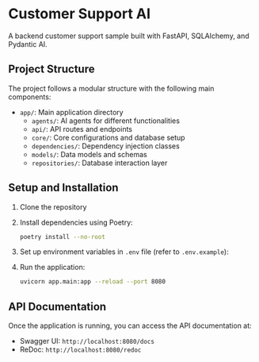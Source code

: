 # Customer Support AI

A backend customer support sample built with FastAPI, SQLAlchemy, and Pydantic AI.

## Project Structure

The project follows a modular structure with the following main components:

- `app/`: Main application directory
  - `agents/`: AI agents for different functionalities
  - `api/`: API routes and endpoints
  - `core/`: Core configurations and database setup
  - `dependencies/`: Dependency injection classes
  - `models/`: Data models and schemas
  - `repositories/`: Database interaction layer


## Setup and Installation

1. Clone the repository
2. Install dependencies using Poetry:
   ```bash
   poetry install --no-root
   ```
3. Set up environment variables in `.env` file (refer to `.env.example`):

4. Run the application:
   ```bash
   uvicorn app.main:app --reload --port 8080
   ```

## API Documentation

Once the application is running, you can access the API documentation at:
- Swagger UI: `http://localhost:8080/docs`
- ReDoc: `http://localhost:8080/redoc`
